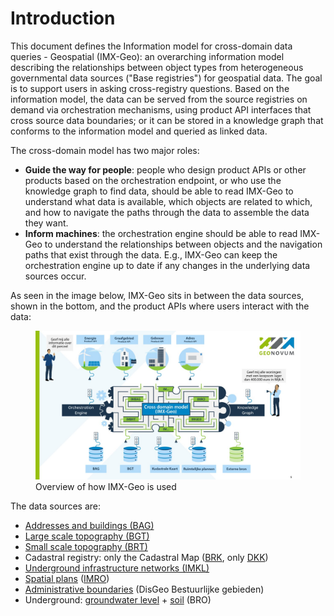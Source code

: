 # Introduction

This document defines the Information model for cross-domain data queries - Geospatial (IMX-Geo): an overarching information model describing the relationships between object types from heterogeneous governmental data sources ("Base registries") for geospatial data. The goal is to support users in asking cross-registry questions. Based on the information model, the data can be served from the source registries on demand via orchestration mechanisms, using product API interfaces that cross source data boundaries; or it can be stored in a knowledge graph that conforms to the information model and queried as linked data. 

The cross-domain model has two major roles: 
- **Guide the way for people**: people who design product APIs or other products based on the orchestration endpoint, or who use the knowledge graph to find data, should be able to read IMX-Geo to understand what data is available, which objects are related to which, and how to navigate the paths through the data to assemble the data they want. 
- **Inform machines**: the orchestration engine should be able to read IMX-Geo to understand the relationships between objects and the navigation paths that exist through the data. E.g., IMX-Geo can keep the orchestration engine up to date if any changes in the underlying data sources occur. 

As seen in the image below, IMX-Geo sits in between the data sources, shown in the bottom, and the product APIs where users interact with the data:

<figure>
    <img alt="IMX-Geo introduction" src="./media/imxgeo-intro.jpg" />
    <figcaption>Overview of how IMX-Geo is used</figcaption>
</figure>


The data sources are: 
- [Addresses and buildings (BAG)](https://www.kadaster.nl/zakelijk/registraties/basisregistraties/bag) 
- [Large scale topography (BGT)](https://www.kadaster.nl/zakelijk/registraties/basisregistraties/bgt)
- [Small scale topography (BRT)](https://www.kadaster.nl/zakelijk/registraties/basisregistraties/brt)
- Cadastral registry: only the Cadastral Map ([BRK](https://www.kadaster.nl/zakelijk/registraties/basisregistraties/brk), only [DKK](https://data.labs.kadaster.nl/brk/dkk))
- [Underground infrastructure networks (IMKL)](https://www.kadaster.nl/zakelijk/registraties/landelijke-voorzieningen/klic/klic-documentatie/officiele-versies-imkl-en-bmkl)
- [Spatial plans](https://www.kadaster.nl/zakelijk/registraties/landelijke-voorzieningen/ruimtelijke-plannen) ([IMRO](https://www.geonovum.nl/geo-standaarden/ro-standaarden-ruimtelijke-ordening/informatiemodel-ruimtelijke-ordening-imro2012))
- [Administrative boundaries](https://www.geonovum.nl/geo-standaarden/doorontwikkeling-in-samenhang-disgeo/bestuurlijke-gebieden) (DisGeo Bestuurlijke gebieden)
- Underground: [groundwater level](https://basisregistratieondergrond.nl/inhoud-bro/registratieobjecten/modellen/model-grondwaterspiegeldiepte-wdm/) + [soil](https://basisregistratieondergrond.nl/inhoud-bro/registratieobjecten/modellen/geotop-gtm/) (BRO)
